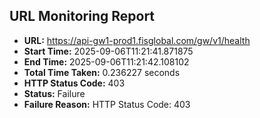 ## URL Monitoring Report

- **URL:** https://api-gw1-prod1.fisglobal.com/gw/v1/health
- **Start Time:** 2025-09-06T11:21:41.871875
- **End Time:** 2025-09-06T11:21:42.108102
- **Total Time Taken:** 0.236227 seconds
- **HTTP Status Code:** 403
- **Status:** Failure
- **Failure Reason:** HTTP Status Code: 403
